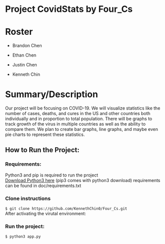 # Project CovidStats by Four_Cs

# Roster
* Brandon Chen

* Ethan Chen

* Justin Chen

* Kenneth Chin

# Summary/Description
Our project will be focusing on COVID-19. We will visualize statistics like the number of cases, deaths, and cures in the US and other countries both individually and in proportion to total population. There will be graphs to track growth of the virus in multiple countries as well as the ability to compare them. We plan to create bar graphs, line graphs, and maybe even pie charts to represent these statistics.

## How to Run the Project:  
### Requirements:
Python3 and pip is required to run the project  
[Download Python3 here](https://www.python.org/downloads/) (pip3 comes with python3 download)
requirements can be found in doc/requirements.txt

### Clone instructions
`$ git clone https://github.com/KennethChin0/Four_Cs.git`  
After activating the virutal environment:  

### Run the project:
`$ python3 app.py`  
